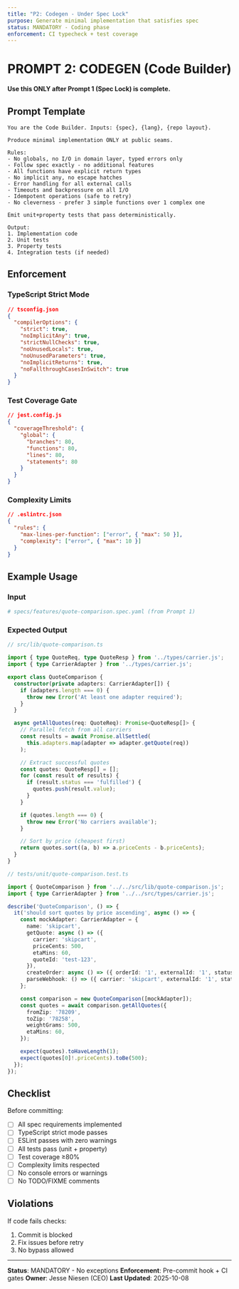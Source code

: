 ```yaml
---
title: "P2: Codegen - Under Spec Lock"
purpose: Generate minimal implementation that satisfies spec
status: MANDATORY - Coding phase
enforcement: CI typecheck + test coverage
---
```


# PROMPT 2: CODEGEN (Code Builder)

**Use this ONLY after Prompt 1 (Spec Lock) is complete.**

## Prompt Template

```
You are the Code Builder. Inputs: {spec}, {lang}, {repo layout}.

Produce minimal implementation ONLY at public seams.

Rules:
- No globals, no I/O in domain layer, typed errors only
- Follow spec exactly - no additional features
- All functions have explicit return types
- No implicit any, no escape hatches
- Error handling for all external calls
- Timeouts and backpressure on all I/O
- Idempotent operations (safe to retry)
- No cleverness - prefer 3 simple functions over 1 complex one

Emit unit+property tests that pass deterministically.

Output:
1. Implementation code
2. Unit tests
3. Property tests
4. Integration tests (if needed)
```

## Enforcement

### TypeScript Strict Mode

```json
// tsconfig.json
{
  "compilerOptions": {
    "strict": true,
    "noImplicitAny": true,
    "strictNullChecks": true,
    "noUnusedLocals": true,
    "noUnusedParameters": true,
    "noImplicitReturns": true,
    "noFallthroughCasesInSwitch": true
  }
}
```

### Test Coverage Gate

```json
// jest.config.js
{
  "coverageThreshold": {
    "global": {
      "branches": 80,
      "functions": 80,
      "lines": 80,
      "statements": 80
    }
  }
}
```

### Complexity Limits

```json
// .eslintrc.json
{
  "rules": {
    "max-lines-per-function": ["error", { "max": 50 }],
    "complexity": ["error", { "max": 10 }]
  }
}
```

## Example Usage

### Input

```yaml
# specs/features/quote-comparison.spec.yaml (from Prompt 1)
```

### Expected Output

```typescript
// src/lib/quote-comparison.ts

import { type QuoteReq, type QuoteResp } from '../types/carrier.js';
import { type CarrierAdapter } from '../types/carrier.js';

export class QuoteComparison {
  constructor(private adapters: CarrierAdapter[]) {
    if (adapters.length === 0) {
      throw new Error('At least one adapter required');
    }
  }

  async getAllQuotes(req: QuoteReq): Promise<QuoteResp[]> {
    // Parallel fetch from all carriers
    const results = await Promise.allSettled(
      this.adapters.map(adapter => adapter.getQuote(req))
    );

    // Extract successful quotes
    const quotes: QuoteResp[] = [];
    for (const result of results) {
      if (result.status === 'fulfilled') {
        quotes.push(result.value);
      }
    }

    if (quotes.length === 0) {
      throw new Error('No carriers available');
    }

    // Sort by price (cheapest first)
    return quotes.sort((a, b) => a.priceCents - b.priceCents);
  }
}
```

```typescript
// tests/unit/quote-comparison.test.ts

import { QuoteComparison } from '../../src/lib/quote-comparison.js';
import { type CarrierAdapter } from '../../src/types/carrier.js';

describe('QuoteComparison', () => {
  it('should sort quotes by price ascending', async () => {
    const mockAdapter: CarrierAdapter = {
      name: 'skipcart',
      getQuote: async () => ({
        carrier: 'skipcart',
        priceCents: 500,
        etaMins: 60,
        quoteId: 'test-123',
      }),
      createOrder: async () => ({ orderId: '1', externalId: '1', status: 'created' }),
      parseWebhook: () => ({ carrier: 'skipcart', externalId: '1', status: 'created', at: Date.now() }),
    };

    const comparison = new QuoteComparison([mockAdapter]);
    const quotes = await comparison.getAllQuotes({
      fromZip: '78209',
      toZip: '78258',
      weightGrams: 500,
      etaMins: 60,
    });

    expect(quotes).toHaveLength(1);
    expect(quotes[0]!.priceCents).toBe(500);
  });
});
```

## Checklist

Before committing:

- [ ] All spec requirements implemented
- [ ] TypeScript strict mode passes
- [ ] ESLint passes with zero warnings
- [ ] All tests pass (unit + property)
- [ ] Test coverage ≥80%
- [ ] Complexity limits respected
- [ ] No console errors or warnings
- [ ] No TODO/FIXME comments

## Violations

If code fails checks:

1. Commit is blocked
2. Fix issues before retry
3. No bypass allowed

---

**Status**: MANDATORY - No exceptions
**Enforcement**: Pre-commit hook + CI gates
**Owner**: Jesse Niesen (CEO)
**Last Updated**: 2025-10-08
